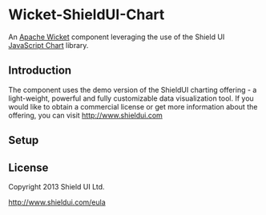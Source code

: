 Wicket-ShieldUI-Chart
=====================

An [Apache Wicket](http://wicket.apache.org) component leveraging the use of the Shield UI [JavaScript Chart](http://www.shieldui.com) library.

Introduction
------------
The component uses the demo version of the ShieldUI charting offering - a light-weight, powerful and fully customizable data visualization tool. 
If you would like to obtain a commercial license or get more information about the offering, you can visit http://www.shieldui.com

Setup
-----


License
-------
Copyright 2013 Shield UI Ltd.

http://www.shieldui.com/eula

